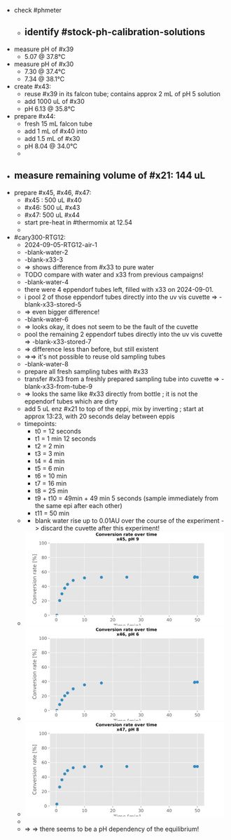 - check #phmeter
	- identify #stock-ph-calibration-solutions
		-
- measure pH of #x39
	- 5.07 @ 37.8°C
- measure pH of #x30
	- 7.30 @ 37.4°C
	- 7.34 @ 38.1°C
- create #x43:
	- reuse #x39 in its falcon tube; contains approx 2 mL of pH 5 solution
	- add 1000 uL of #x30
	- pH 6.13 @ 35.8°C
- prepare #x44:
	- fresh 15 mL falcon tube
	- add  1 mL of #x40 into
	- add 1.5 mL of #x30
	- pH 8.04 @ 34.0°C
	-
- measure remaining volume of #x21: 144 uL
	-
- prepare #x45, #x46, #x47:
	- #x45 : 500 uL #x40
	- #x46: 500 uL #x43
	- #x47: 500 uL #x44
	- start pre-heat in #thermomix at 12.54
	-
- #cary300-RTG12:
	- 2024-09-05-RTG12-air-1
	- -blank-water-2
	- -blank-x33-3
	- => shows difference from #x33 to pure water
	- TODO compare with water and x33 from previous campaigns!
	- -blank-water-4
	- there were 4 eppendorf tubes left, filled with x33 on 2024-09-01.
	- i pool 2 of those eppendorf tubes directly into the uv vis cuvette => -blank-x33-stored-5
	- => even bigger difference!
	- -blank-water-6
	- => looks okay, it does not seem to be the fault of the cuvette
	- pool the remaining 2 eppendorf tubes directly into the uv vis cuvette => -blank-x33-stored-7
	- => difference less than before, but still existent
	- =>=> it's not possible to reuse old sampling tubes
	- -blank-water-8
	- prepare all fresh sampling tubes with #x33
	- transfer #x33 from a freshly prepared sampling tube into cuvette => -blank-x33-from-tube-9
	- => looks the same like #x33 directly from bottle ; it is not the eppendorf tubes which are dirty
	- add 5 uL enz #x21 to top of the eppi, mix by inverting ; start at approx 13:23, with 20 seconds delay between eppis
	- timepoints:
		- t0 = 12 seconds
		- t1 = 1 min 12 seconds
		- t2 = 2 min
		- t3 = 3 min
		- t4 = 4 min
		- t5 = 6 min
		- t6 = 10 min
		- t7 = 16 min
		- t8 = 25 min
		- t9 + t10 = 49min + 49 min 5 seconds (sample immediately from the same epi after each other)
		- t11 = 50 min
	- - blank water rise up to 0.01AU over the course of the experiment -> discard the cuvette after this experiment!
	- ![01_Conversion_rates_cond_1_Substrate.svg](../assets/01_Conversion_rates_cond_1_Substrate_1725599123356_0.svg)
	- ![01_Conversion_rates_cond_2_Substrate.svg](../assets/01_Conversion_rates_cond_2_Substrate_1725599135535_0.svg)
	- ![01_Conversion_rates_cond_3_Substrate.svg](../assets/01_Conversion_rates_cond_3_Substrate_1725599141398_0.svg)
	-
	- => => there seems to be a pH dependency of the equilibrium!